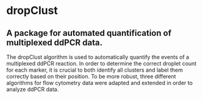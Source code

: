 # dropClust
## A package for automated quantification of multiplexed ddPCR data.

The dropClust algorithm is used to automatically quantify the events of a multiplexed ddPCR reaction.
In order to determine the correct droplet count for each marker, it is crucial to both identify all clusters and label them correctly based on their position.
To be more robust, three different algorithms for flow cytometry data were adapted and extended in order to analyze ddPCR data.
